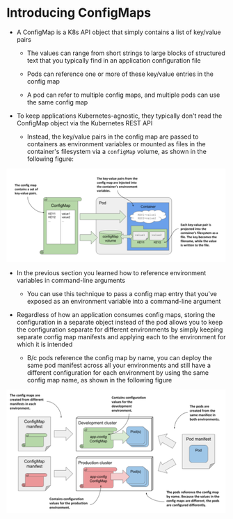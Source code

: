 # Introducing ConfigMaps

* A ConfigMap is a K8s API object that simply contains a list of key/value pairs

  * The values can range from short strings to large blocks of structured text that you typically find in an application configuration file

  * Pods can reference one or more of these key/value entries in the config map

  * A pod can refer to multiple config maps, and multiple pods can use the same config map

* To keep applications Kubernetes-agnostic, they typically don't read the ConfigMap object via the Kubernetes REST API

  * Instead, the key/value pairs in the config map are passed to containers as environment variables or mounted as files in the container's filesystem via a `configMap` volume, as shown in the following figure:

![Fig. 1 ConfigMap object](../../../../../../img/kubernetes-in-action.demo/chpt09/section02/config-map/configmaps/diag01.png)

* In the previous section you learned how to reference environment variables in command-line arguments

  * You can use this technique to pass a config map entry that you've exposed as an environment variable into a command-line argument

* Regardless of how an application consumes config maps, storing the configuration in a separate object instead of the pod allows you to keep the configuration separate for different environments by simply keeping separate config map manifests and applying each to the environment for which it is intended

  * B/c pods reference the config map by name, you can deploy the same pod manifest across all your environments and still have a different configuration for each environment by using the same config map name, as shown in the following figure

![Fig. 2 ConfigMaps for Development and Production clusters](../../../../../../img/kubernetes-in-action.demo/chpt09/section02/config-map/configmaps/diag02.png)
